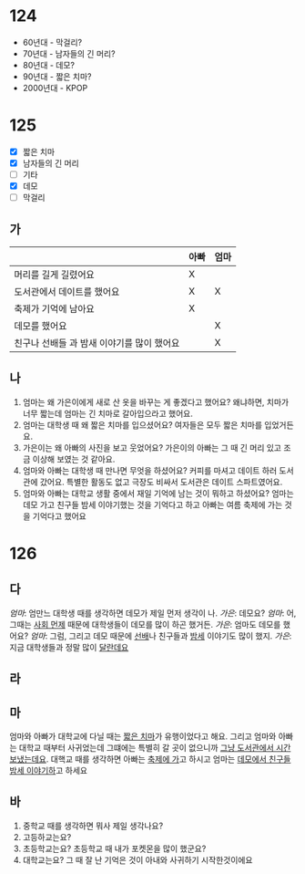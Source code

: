# 124
* 60년대 - 막걸리?
* 70년대 - 남자들의 긴 머리?
* 80년대 - 데모?
* 90년대 - 짧은 치마?
* 2000년대 - KPOP
# 125
- [x] 짧은 치마
- [x] 남자들의 긴 머리
- [ ] 기타
- [x] 데모
- [ ] 막걸리

## 가
|                          | 아빠  | 엄마  |
| ------------------------ | --- | --- |
| 머리를 길게 길렸어요              | X   |     |
| 도서관에서 데이트를 했어요           | X   | X   |
| 축제가 기억에 남아요              | X   |     |
| 데모를 했어요<br>              |     | X   |
| 친구나 선배들 과 밤새 이야기를 많이 했어요 |     | X   |
## 나
1. 엄마는 왜 가은이에게 새로 산 옷을 바꾸는 게 좋겠다고 했어요? 왜냐하면, 치마가 너무 짧는데 엄마는 긴 치마로 갈아입으라고 했어요.
2. 엄마는 대학생 때 왜 짧은 치마를 입으셨어요? 여자들은 모두 짧은 치마를 입었거든요.
3. 가은이는 왜 아빠의 사진을 보고 웃었어요? 가은이의 아빠는 그 때 긴 머리 있고 조금 이상해 보였는 것 같아요.
4. 엄마와 아빠는 대학생 때 만나면 무엇을 하셨어요? 커피를 마셔고 데이트 하러 도서관에 갔어요. 특별한 활동도 없고 극장도 비싸서 도서관은 데이트 스파트였어요.
5. 엄마와 아빠는 대학교 생활 중에서 재일 기억에 남는 것이 뭐하고 하셨어요? 엄마는 데모 가고 친구들 밤세 이야기했는 것을 기억다고 하고 아빠는 여름 축제에 가는 것을 기억다고 했어요
# 126
## 다
*엄마*: 엄만느 대학생 때를 생각하면 데모가 제일 먼저 생각이 나.
*가은*: 데모요?
*엄마*: 어, 그때는 <u>사회 먼제</u> 때문에 대학생들이 데모를 많이 하곤 했거든.
*가은*: 엄마도 데모를 했어요?
*엄마*: 그럼, 그리고 데모 때문에 <u>선배</u>나 친구들과 <u>밤세</u> 이야기도 많이 했지.
*가은*:지금 대학생들과 정말 많이 <u>달란데요</u>
## 라
## 마
엄마와 아빠가 대학교에 다닐 때는 <u>짧은 치마</u>가 유행이었다고 해요. 그리고 엄마와 아빠는 대학교 때부터 사귀었는데 그떄에는 특별히 갈 곳이 없으니까 <u>그냥 도서관에서 시간 보냈는데요</u>. 대핵교 때를 생각하면 아빠는 <u>축제에 가</u>고 하시고 엄마는 <u>데모에서 친구들 밤세 이야기하</u>고 하세요
## 바
1. 중학교 때를 생각하면 뭐사 제일 생각나요? 
2. 고등하교는요? 
3. 초등학교는요? 초등학교 때 내가 포켓몬을 많이 했군요?
4. 대학교는요? 그 때 잘 난 기억은 것이 아내와 사귀하기 시작한것이에요